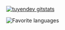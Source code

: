 
[![tuyendev gitstats](https://github-readme-stats.vercel.app/api?username=tuyendev&layout=compact&theme=default&count_private=true&&hide=issues)](https://github.com/tuyendev)

![Favorite languages](https://github-readme-stats.vercel.app/api/top-langs/?username=tuyendev&layout=compact&theme=default&count_private=true)

